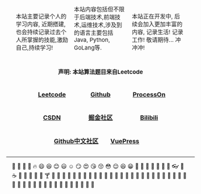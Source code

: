 ﻿---
home: true
sidebar: auto
sidebarDepth: 2
---

<!DOCTYPE html>
<html>
	<head>
		<meta charset="UTF-8">
		<title></title>
	</head>
	<body>
		<div class="container">
			<div class="in">
				<p align="left">本站主要记录个人的学习内容, 近期搭建, 也会持续记录过去个人所掌握的技能,激励自己,持续学习!</p>
			</div>
			<div class="in">
				<p  align="left">本站内容包括但不限于后端技术,前端技术,运维技术,涉及到的语言主要包括Java, Python, GoLang等.</p>
			</div>
			<div class="in">
				<p  align="left">本站正在开发中, 后续会加入更加丰富的内容, 记录生活! 记录工作! 敬请期待... 冲冲冲! </p>
			</div>
		</div>
        <div text-align="center">
           <h2><p align="center">声明: 本站算法题目来自Leetcode</p></h2>
        </div>
        <div class="container">
			<div class="bot">
				<center><a href="https://leetcode-cn.com/problemset/all/" target="_blank"><h3>Leetcode</h3></a> </center>
			</div>
			<div class="bot">
				<center><a href="https://github.com/" target="_blank"><h3>Github</h3></a> </center>
			</div>
			<div class="bot">
				<center><a href="https://www.processon.com/" target="_blank"><h3>ProcessOn</h3></a> </center>
			</div>
			<div class="bot">
				<center><a href="https://www.csdn.net/" target="_blank"><h3>CSDN</h3></a> </center>
			</div>
			<div class="bot">
				<center><a href="https://juejin.im/" target="_blank"><h3>掘金社区</h3></a> </center>
			</div>
			<div class="bot">
				<center><a href="https://www.bilibili.com/" target="_blank"><h3>Bilibili</h3></a> </center>
			</div>
			<!-- <div class="bot">
				<center><a href="https://stackoverflow.com/" target="_blank"><h3>Stackoverflow</h3></a> </center>
			</div> -->
			<div class="bot">
				<center><a href="https://www.githubs.cn/" target="_blank"><h3>Github中文社区</h3></a> </center>
			</div>
			<div class="bot">
				<center><a href="https://www.vuepress.cn/" target="_blank"><h3>VuePress</h3></a> </center>
			</div>
		</div>
	</body>
</html>

<style>
html body{
	
}

.container{
	text-align: center;
}


.in {
	width: 30%;
	display: inline-block;
}

p {
    margin-top: 0;
    padding:0 3% 0 3%;
	font-size: 15px;
}

.bot{
	width: 25%;
	display: inline-block;
}

</style>



---
:tada:
:100: 
:bamboo: 
:gift_heart: 
:fire: 
:smile: 
:laughing:
:blush:
:smiley:
:relaxed:
:smirk:
:heart_eyes:
:kissing_heart:
:kissing_closed_eyes:
:flushed:
:relieved:
:satisfied:
:grin:
:womans_hat:
:mans_shoe:
:closed_umbrella:
:briefcase:
:handbag:
:pouch:
:purse:
:eyeglasses:
:fishing_pole_and_fish:
:coffee:
:tea:
:sake:
:baby_bottle:
:beer:
:beers:
:cocktail:
:tropical_drink:
:wine_glass:
:fork_and_knife:
:pizza:
:hamburger:
:fries:
:poultry_leg:
:meat_on_bone:
:spaghetti:
:curry:
:sushi:
:fish_cake:
:rice_ball:
:rice_cracker:
:rice:
:ramen:
:stew:
:oden:
:dango:
:egg:
:bread:
:doughnut:
:custard:
:icecream:
:ice_cream:
:shaved_ice:
:birthday:
:cake:
:cookie:
:chocolate_bar:
:candy:
:lollipop:
:honey_pot:
:apple:
:green_apple:
:tangerine:
:lemon:
:cherries:
:grapes:
:watermelon:
:strawberry:
:peach:                                                                                                                                                   

